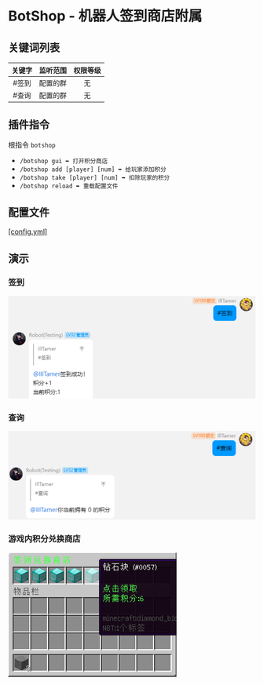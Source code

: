 # BotShop - 机器人签到商店附属

## 关键词列表

| 关键字 | 监听范围 | 权限等级 |
|:---:|:----:|:----:|
| #签到 | 配置的群 |  无   |
| #查询 | 配置的群 |  无   |

## 插件指令

根指令 `botshop`

- `/botshop gui ➥ 打开积分商店`
- `/botshop add [player] [num] ➥ 给玩家添加积分`
- `/botshop take [player] [num] ➥ 扣除玩家的积分`
- `/botshop reload ➥ 重载配置文件`

## 配置文件

[[config.yml]](src/main/resources/config.yml)

## 演示

### 签到

![sign](./images/sign.png)

### 查询

![query](./images/query.png)

### 游戏内积分兑换商店

![shop](./images/shop.png)